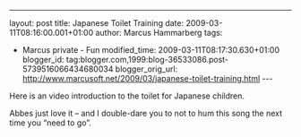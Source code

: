 ---
layout: post
title: Japanese Toilet Training
date: 2009-03-11T08:16:00.001+01:00
author: Marcus Hammarberg
tags:
  - Marcus private - Fun
modified_time: 2009-03-11T08:17:30.630+01:00
blogger_id: tag:blogger.com,1999:blog-36533086.post-5739516066434680034
blogger_orig_url: http://www.marcusoft.net/2009/03/japanese-toilet-training.html ---

Here is an video introduction to the toilet for Japanese children.

<div
id="scid:5737277B-5D6D-4f48-ABFC-DD9C333F4C5D:cc08fd48-02d5-4742-bf8c-4e4c8b7208e9"
class="wlWriterEditableSmartContent"
style="padding-right: 0px; display: inline; padding-left: 0px; float: none; padding-bottom: 0px; margin: 0px; padding-top: 0px">
</div>

Abbes just love it – and I double-dare you to not to hum this song the
next time you “need to go”.
